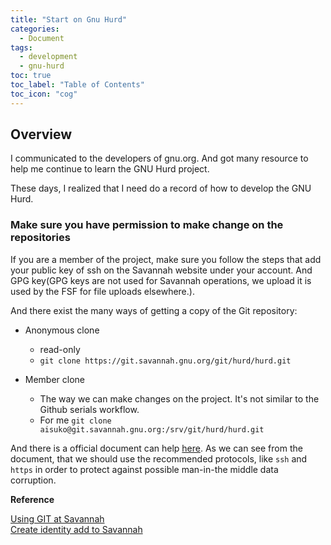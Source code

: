 ```yaml
---
title: "Start on Gnu Hurd"
categories:
  - Document
tags:
  - development
  - gnu-hurd
toc: true
toc_label: "Table of Contents"
toc_icon: "cog"
---
```



## Overview

I communicated to the developers of gnu.org. And got many resource to help me continue to learn the GNU Hurd project.

These days, I realized that I need do a record of how to develop the GNU Hurd.


### Make sure you have permission to make change on the repositories

If you are a member of the project, make sure you follow the steps that add your public key of ssh on the Savannah website under your account. And GPG key(GPG keys are not used for Savannah operations, we upload it is used by the FSF for file uploads elsewhere.).

And there exist the many ways of getting a copy of the Git repository:

* Anonymous clone
  * read-only
  * `git clone https://git.savannah.gnu.org/git/hurd/hurd.git`

* Member clone
  * The way we can make changes on the project. It's not similar to the Github serials workflow.
  * For me  `git clone aisuko@git.savannah.gnu.org:/srv/git/hurd/hurd.git`

And there is a official document can help [here](https://savannah.gnu.org/maintenance/UsingGit/). As we can see from the document, that we should use the recommended protocols, like `ssh` and `https` in order to protect against possible man-in-the middle data corruption.


__Reference__

[Using GIT at Savannah](https://savannah.gnu.org/maintenance/UsingGit/)  
[Create identity add to Savannah](https://savannah.gnu.org/maintenance/SshAccess/)
